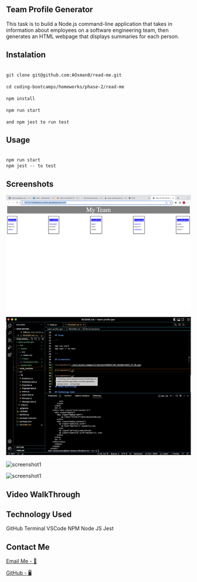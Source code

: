 ## Team Profile Generator

This task is to build a Node.js command-line application that takes in information about employees on a software engineering team, then generates an HTML webpage that displays summaries for each person.

## Instalation

```

git clone git@github.com:AOsman0/read-me.git

cd coding-bootcamps/homeworks/phase-2/read-me

npm install

npm run start

and npm jest to run test

```

## Usage

```

npm run start
npm jest -- to test

```

## Screenshots

![screenshot1](./dist/assets/images/Screenshot%202022-06-16%20at%2015.57.58.png)

![screenshot1](./dist/assets/images/Screenshot%202022-06-16%20at%2015.59.22.png)

![screenshot1](./)

![screenshot1](./)

## Video WalkThrough

## Technology Used

GitHub
Terminal
VSCode
NPM
Node JS
Jest

## Contact Me

[Email Me - 📧](osmana9987@gmail.com)

[GitHub - 🖥️](https://github.com/AOsman0)
